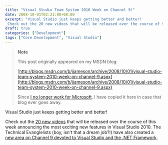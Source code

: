 ```yaml
---
title: "Visual Studio Team System 2010 Week on Channel 9!"
date: 2008-10-01T02:21:00+08:00
excerpt: "Visual Studio just keeps getting better and better! 
 Check out the 20 new videos that will be released over the course of this week announcing the most exciting new features in Visual Studio 2010. The Technical Evanglelists (boy, isn't that a dream..."
draft: true
categories: ["Development"]
tags: ["Core Development", "Visual Studio"]
---
```


> **Note**
> 
> This post originally appeared on my MSDN blog:  
>   
> 
> [http://blogs.msdn.com/b/jjameson/archive/2008/10/01/visual-studio-team-system-2010-week-on-channel-9.aspx](http://blogs.msdn.com/b/jjameson/archive/2008/10/01/visual-studio-team-system-2010-week-on-channel-9.aspx)
> 
> Since [I no longer work for Microsoft](/blog/jjameson/archive/2011/09/02/last-day-with-microsoft.aspx), I have copied it here in case that blog ever goes away.


Visual Studio just keeps getting better and better!

Check out the [20 new videos](http://channel9.msdn.com/posts/VisualStudio/Visual-Studio-Team-System-2010-Week-on-Channel-9/) that will be released over the course of this week announcing the most exciting new features in Visual Studio 2010. The Technical Evanglelists (boy, isn't that a dream job?!) have also created a [new area on Channel 9 devoted to Visual Studio and the .NET Framework](http://channel9.msdn.com/VisualStudio/).

